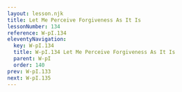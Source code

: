 ```yaml
---
layout: lesson.njk
title: Let Me Perceive Forgiveness As It Is
lessonNumber: 134
reference: W-pI.134
eleventyNavigation:
  key: W-pI.134
  title: W-pI.134 Let Me Perceive Forgiveness As It Is
  parent: W-pI
  order: 140
prev: W-pI.133
next: W-pI.135
---
```


<div id=17 class=zero-height></div>

